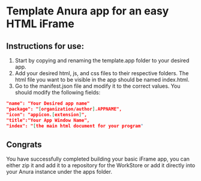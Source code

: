 # Template Anura app for an easy HTML iFrame

## Instructions for use:

1.  Start by copying and renaming the template.app folder to your desired app.
2.  Add your desired html, js, and css files to their respective folders. The html file you want to be visible in the app should be named index.html.
3.  Go to the manifest.json file and modify it to the correct values. You should modify the following fields:

```json
"name": "Your Desired app name"
"package": "[organization/author].APPNAME",
"icon": "appicon.[extension]",
"title":"Your App Window Name",
"index": "[the main html document for your program"
```

## Congrats

You have successfully completed building your basic iFrame app, you can either zip it and add it to a repository for the WorkStore or add it directly into your Anura instance under the apps folder.
